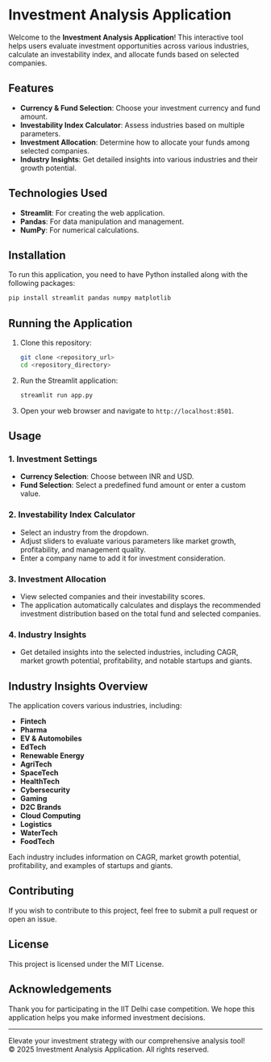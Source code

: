 # Investment Analysis Application

Welcome to the **Investment Analysis Application**! This interactive tool helps users evaluate investment opportunities across various industries, calculate an investability index, and allocate funds based on selected companies.

## Features

- **Currency & Fund Selection**: Choose your investment currency and fund amount.
- **Investability Index Calculator**: Assess industries based on multiple parameters.
- **Investment Allocation**: Determine how to allocate your funds among selected companies.
- **Industry Insights**: Get detailed insights into various industries and their growth potential.

## Technologies Used

- **Streamlit**: For creating the web application.
- **Pandas**: For data manipulation and management.
- **NumPy**: For numerical calculations.

## Installation

To run this application, you need to have Python installed along with the following packages:

```bash
pip install streamlit pandas numpy matplotlib
```

## Running the Application

1. Clone this repository:
   ```bash
   git clone <repository_url>
   cd <repository_directory>
   ```

2. Run the Streamlit application:
   ```bash
   streamlit run app.py
   ```

3. Open your web browser and navigate to `http://localhost:8501`.

## Usage

### 1. Investment Settings
- **Currency Selection**: Choose between INR and USD.
- **Fund Selection**: Select a predefined fund amount or enter a custom value.

### 2. Investability Index Calculator
- Select an industry from the dropdown.
- Adjust sliders to evaluate various parameters like market growth, profitability, and management quality.
- Enter a company name to add it for investment consideration.

### 3. Investment Allocation
- View selected companies and their investability scores.
- The application automatically calculates and displays the recommended investment distribution based on the total fund and selected companies.

### 4. Industry Insights
- Get detailed insights into the selected industries, including CAGR, market growth potential, profitability, and notable startups and giants.

## Industry Insights Overview

The application covers various industries, including:

- **Fintech**
- **Pharma**
- **EV & Automobiles**
- **EdTech**
- **Renewable Energy**
- **AgriTech**
- **SpaceTech**
- **HealthTech**
- **Cybersecurity**
- **Gaming**
- **D2C Brands**
- **Cloud Computing**
- **Logistics**
- **WaterTech**
- **FoodTech**

Each industry includes information on CAGR, market growth potential, profitability, and examples of startups and giants.

## Contributing

If you wish to contribute to this project, feel free to submit a pull request or open an issue.

## License

This project is licensed under the MIT License.

## Acknowledgements

Thank you for participating in the IIT Delhi case competition. We hope this application helps you make informed investment decisions.

---

Elevate your investment strategy with our comprehensive analysis tool!  
© 2025 Investment Analysis Application. All rights reserved.
